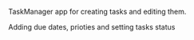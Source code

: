 TaskManager app for creating tasks and editing them.

Adding due dates, prioties and setting tasks status
